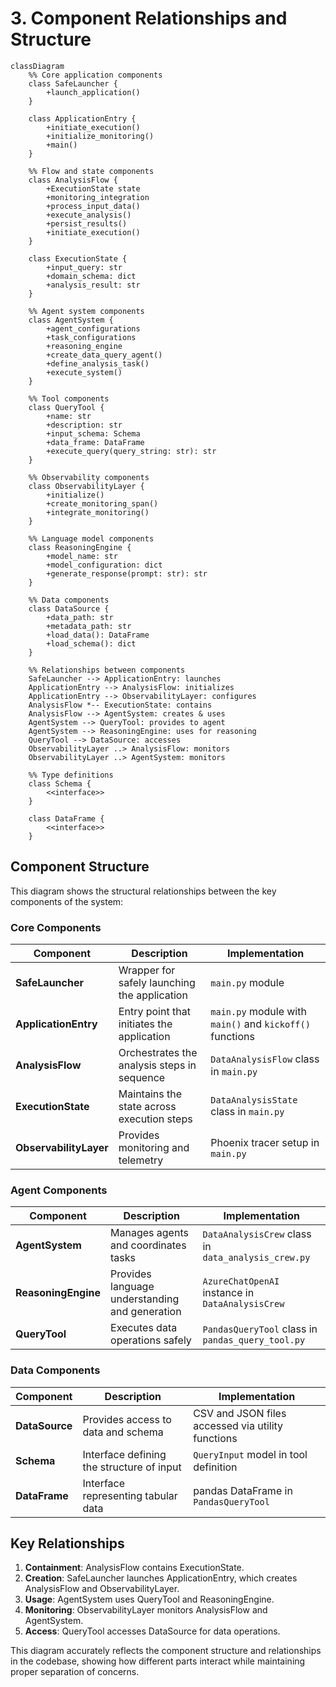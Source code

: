 # 3. Component Relationships and Structure

```mermaid
classDiagram
    %% Core application components
    class SafeLauncher {
        +launch_application()
    }
    
    class ApplicationEntry {
        +initiate_execution()
        +initialize_monitoring()
        +main()
    }
    
    %% Flow and state components
    class AnalysisFlow {
        +ExecutionState state
        +monitoring_integration
        +process_input_data()
        +execute_analysis()
        +persist_results()
        +initiate_execution()
    }
    
    class ExecutionState {
        +input_query: str
        +domain_schema: dict
        +analysis_result: str
    }
    
    %% Agent system components
    class AgentSystem {
        +agent_configurations
        +task_configurations
        +reasoning_engine
        +create_data_query_agent()
        +define_analysis_task()
        +execute_system()
    }
    
    %% Tool components
    class QueryTool {
        +name: str
        +description: str
        +input_schema: Schema
        +data_frame: DataFrame
        +execute_query(query_string: str): str
    }
    
    %% Observability components
    class ObservabilityLayer {
        +initialize()
        +create_monitoring_span()
        +integrate_monitoring()
    }
    
    %% Language model components
    class ReasoningEngine {
        +model_name: str
        +model_configuration: dict
        +generate_response(prompt: str): str
    }
    
    %% Data components
    class DataSource {
        +data_path: str
        +metadata_path: str
        +load_data(): DataFrame
        +load_schema(): dict
    }
    
    %% Relationships between components
    SafeLauncher --> ApplicationEntry: launches
    ApplicationEntry --> AnalysisFlow: initializes
    ApplicationEntry --> ObservabilityLayer: configures
    AnalysisFlow *-- ExecutionState: contains
    AnalysisFlow --> AgentSystem: creates & uses
    AgentSystem --> QueryTool: provides to agent
    AgentSystem --> ReasoningEngine: uses for reasoning
    QueryTool --> DataSource: accesses
    ObservabilityLayer ..> AnalysisFlow: monitors
    ObservabilityLayer ..> AgentSystem: monitors
    
    %% Type definitions
    class Schema {
        <<interface>>
    }
    
    class DataFrame {
        <<interface>>
    }
```

## Component Structure

This diagram shows the structural relationships between the key components of the system:

### Core Components

| Component | Description | Implementation |
|-----------|-------------|----------------|
| **SafeLauncher** | Wrapper for safely launching the application | `main.py` module |
| **ApplicationEntry** | Entry point that initiates the application | `main.py` module with `main()` and `kickoff()` functions |
| **AnalysisFlow** | Orchestrates the analysis steps in sequence | `DataAnalysisFlow` class in `main.py` |
| **ExecutionState** | Maintains the state across execution steps | `DataAnalysisState` class in `main.py` |
| **ObservabilityLayer** | Provides monitoring and telemetry | Phoenix tracer setup in `main.py` |

### Agent Components

| Component | Description | Implementation |
|-----------|-------------|----------------|
| **AgentSystem** | Manages agents and coordinates tasks | `DataAnalysisCrew` class in `data_analysis_crew.py` |
| **ReasoningEngine** | Provides language understanding and generation | `AzureChatOpenAI` instance in `DataAnalysisCrew` |
| **QueryTool** | Executes data operations safely | `PandasQueryTool` class in `pandas_query_tool.py` |

### Data Components

| Component | Description | Implementation |
|-----------|-------------|----------------|
| **DataSource** | Provides access to data and schema | CSV and JSON files accessed via utility functions |
| **Schema** | Interface defining the structure of input | `QueryInput` model in tool definition |
| **DataFrame** | Interface representing tabular data | pandas DataFrame in `PandasQueryTool` |

## Key Relationships

1. **Containment**: AnalysisFlow contains ExecutionState.
2. **Creation**: SafeLauncher launches ApplicationEntry, which creates AnalysisFlow and ObservabilityLayer.
3. **Usage**: AgentSystem uses QueryTool and ReasoningEngine.
4. **Monitoring**: ObservabilityLayer monitors AnalysisFlow and AgentSystem.
5. **Access**: QueryTool accesses DataSource for data operations.

This diagram accurately reflects the component structure and relationships in the codebase, showing how different parts interact while maintaining proper separation of concerns.
